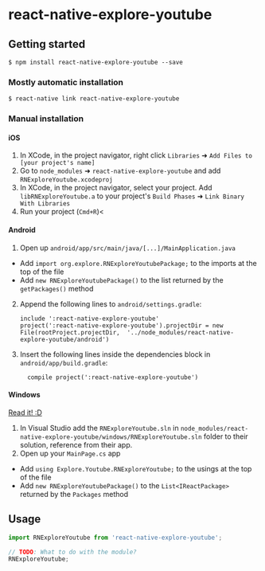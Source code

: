 # react-native-explore-youtube

## Getting started

`$ npm install react-native-explore-youtube --save`

### Mostly automatic installation

`$ react-native link react-native-explore-youtube`

### Manual installation


#### iOS

1. In XCode, in the project navigator, right click `Libraries` ➜ `Add Files to [your project's name]`
2. Go to `node_modules` ➜ `react-native-explore-youtube` and add `RNExploreYoutube.xcodeproj`
3. In XCode, in the project navigator, select your project. Add `libRNExploreYoutube.a` to your project's `Build Phases` ➜ `Link Binary With Libraries`
4. Run your project (`Cmd+R`)<

#### Android

1. Open up `android/app/src/main/java/[...]/MainApplication.java`
  - Add `import org.explore.RNExploreYoutubePackage;` to the imports at the top of the file
  - Add `new RNExploreYoutubePackage()` to the list returned by the `getPackages()` method
2. Append the following lines to `android/settings.gradle`:
  	```
  	include ':react-native-explore-youtube'
  	project(':react-native-explore-youtube').projectDir = new File(rootProject.projectDir, 	'../node_modules/react-native-explore-youtube/android')
  	```
3. Insert the following lines inside the dependencies block in `android/app/build.gradle`:
  	```
      compile project(':react-native-explore-youtube')
  	```

#### Windows
[Read it! :D](https://github.com/ReactWindows/react-native)

1. In Visual Studio add the `RNExploreYoutube.sln` in `node_modules/react-native-explore-youtube/windows/RNExploreYoutube.sln` folder to their solution, reference from their app.
2. Open up your `MainPage.cs` app
  - Add `using Explore.Youtube.RNExploreYoutube;` to the usings at the top of the file
  - Add `new RNExploreYoutubePackage()` to the `List<IReactPackage>` returned by the `Packages` method


## Usage
```javascript
import RNExploreYoutube from 'react-native-explore-youtube';

// TODO: What to do with the module?
RNExploreYoutube;
```
  